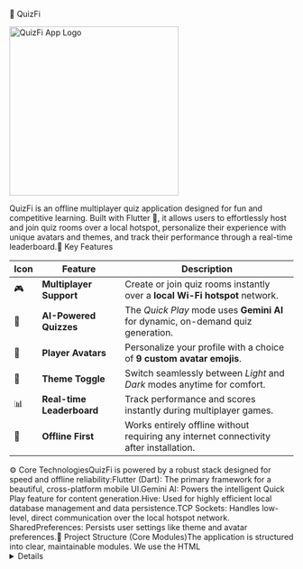 📱 QuizFi
​<p align="center">
<!-- REPLACE the image path below with your actual logo or a prominent app screenshot -->
<img src="path/to/your/quizfi_logo_or_screenshot.png" alt="QuizFi App Logo" width="300"/>
</p>
​QuizFi is an offline multiplayer quiz application designed for fun and competitive learning. Built with Flutter 🚀, it allows users to effortlessly host and join quiz rooms over a local hotspot, personalize their experience with unique avatars and themes, and track their performance through a real-time leaderboard.
​🌟 Key Features
​<!-- Using explicit HTML table structure as requested -->
​<table>
<thead>
<tr>
<th>Icon</th>
<th>Feature</th>
<th>Description</th>
</tr>
</thead>
<tbody>
<tr>
<td>🎮</td>
<td><b>Multiplayer Support</b></td>
<td>Create or join quiz rooms instantly over a <b>local Wi-Fi hotspot</b> network.</td>
</tr>
<tr>
<td>🧠</td>
<td><b>AI-Powered Quizzes</b></td>
<td>The <i>Quick Play</i> mode uses <b>Gemini AI</b> for dynamic, on-demand quiz generation.</td>
</tr>
<tr>
<td>👥</td>
<td><b>Player Avatars</b></td>
<td>Personalize your profile with a choice of <b>9 custom avatar emojis</b>.</td>
</tr>
<tr>
<td>🌙</td>
<td><b>Theme Toggle</b></td>
<td>Switch seamlessly between <i>Light</i> and <i>Dark</i> modes anytime for comfort.</td>
</tr>
<tr>
<td>📊</td>
<td><b>Real-time Leaderboard</b></td>
<td>Track performance and scores instantly during multiplayer games.</td>
</tr>
<tr>
<td>💾</td>
<td><b>Offline First</b></td>
<td>Works entirely offline without requiring any internet connectivity after installation.</td>
</tr>
</tbody>
</table>
​⚙️ Core Technologies
​QuizFi is powered by a robust stack designed for speed and offline reliability:
​Flutter (Dart): The primary framework for a beautiful, cross-platform mobile UI.
​Gemini AI: Powers the intelligent Quick Play feature for content generation.
​Hive: Used for highly efficient local database management and data persistence.
​TCP Sockets: Handles low-level, direct communication over the local hotspot network.
​SharedPreferences: Persists user settings like theme and avatar preferences.
​📂 Project Structure (Core Modules)
​The application is structured into clear, maintainable modules. We use the HTML <details> tag to keep this section tidy and collapsible.
​<details>
<summary><b>Click to View Detailed Module Breakdown</b></summary>


​main.dart — The application's main entry point.
​tcp_client.dart / tcp_server.dart — Manages low-level network communication between players.
​create_room/, join_room/, quick_play/ — Core screens for each quiz mode.
​settings/ — Contains logic for avatar selection, theme switching, and profile rename.
​leaderboard/ — Handles displaying and updating real-time scores.
​login/ — Player name input screen with validation.
​</details>
 Team Members
This project was built by the QUIZFI-TEAM:
<!-- Using explicit HTML table structure as requested -->
<table>
<thead>
<tr>
<th>Member</th>
<th>Role</th>
</tr>
</thead>
<tbody>
<tr>
<td>Muhammed Fadhi T</td>
<td>Lead Developer</td>
</tr>
<tr>
<td>Devanandhu KKT</td>
<td>UI/UX & Backend</td>
</tr>
<tr>
<td>Muhammed Rashid KP</td>
<td>Feature Implementation</td>
</tr>
</tbody>
</table>

License
This project is licensed under the MIT License.